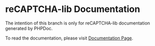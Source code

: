 reCAPTCHA-lib Documentation
============================

The intention of this branch is only for reCAPTCHA-lib documentation generated by PHPDoc.

To read the documentation, please visit [Documentation Page](http://adrianorsouza.github.io/reCAPTCHA-lib).

